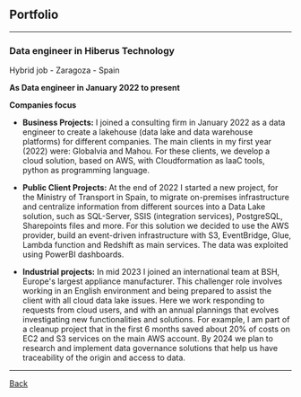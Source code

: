 ## Portfolio

---
### Data engineer in Hiberus Technology

Hybrid job - Zaragoza - Spain

**As Data engineer in January 2022 to present** 

**Companies focus**

- **Business Projects:**
I joined a consulting firm in January 2022 as a data engineer to create a lakehouse (data lake and data warehouse platforms) for different companies. The main clients in my first year (2022) were: Globalvia and Mahou.
For these clients, we develop a cloud solution, based on AWS, with Cloudformation as IaaC tools, python as programming language.

- **Public Client Projects:**
At the end of 2022 I started a new project, for the Ministry of Transport in Spain, to migrate on-premises infrastructure and centralize information from different sources into a Data Lake solution, such as SQL-Server, SSIS (integration services), PostgreSQL, Sharepoints files and more.
For this solution we decided to use the AWS provider, build an event-driven infrastructure with S3, EventBridge, Glue, Lambda function and Redshift as main services. The data was exploited using PowerBI dashboards. 

- **Industrial projects:**
In mid 2023 I joined an international team at BSH, Europe's largest appliance manufacturer. This challenger role involves working in an English environment and being prepared to assist the client with all cloud data lake issues.
Here we work responding to requests from cloud users, and with an annual plannings that evolves investigating new functionalities and solutions.
For example, I am part of a cleanup project that in the first 6 months saved about 20% of costs on EC2 and S3 services on the main AWS account.
By 2024 we plan to research and implement data governance solutions that help us have traceability of the origin and access to data.

---
[Back](./)

